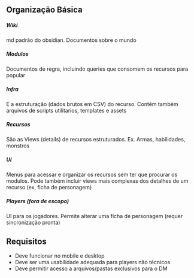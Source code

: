 
## Organização Básica
##### Wiki 
md padrão do obsidian. Documentos sobre o mundo
##### Modulos
Documentos de regra, incluindo queries que consomem os recursos para popular
##### Infra
É a estruturação (dados brutos em CSV) do recurso. Contém também arquivos de scripts utilitarios, templates e assets
##### Recursos
São as Views (details) de recursos estruturados. Ex. Armas, habilidades, monstros
##### UI
Menus para acessar e organizar os recursos sem ter que procurar os modulos. Pode também incluir views mais complexas dos detalhes de um recurso (ex, ficha de personagem)
##### Players *(fora de escopo)* 
UI para os jogadores. Permite alterar uma ficha de personagem (requer sincronização pronta)

## Requisitos
- Deve funcionar no mobile e desktop
- Deve ser uma usabilidade adequada para players não técnicos
- Deve permitir acesso a arquivos/pastas exclusivos para o DM 